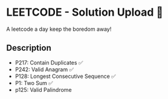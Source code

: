 # LEETCODE - Solution Upload 👋
A leetcode a day keep the boredom away! 

## Description
- P217: Contain Duplicates ✅
- P242: Valid Anagram ✅
- P128: Longest Consecutive Sequence ✅
- P1: Two Sum ✅
- p125: Valid Palindrome
